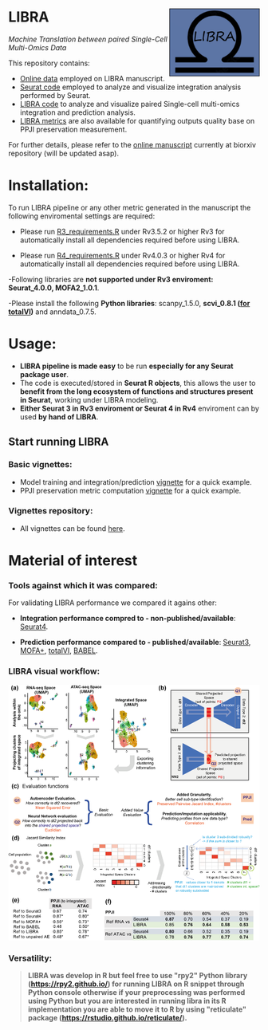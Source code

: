 LIBRA <img src="gaf/figures/LIBRA_icon_2.png" width="181px" align="right" />
===========
*Machine Translation between paired Single-Cell Multi-Omics Data*

This repository contains:
- [Online data](https://github.com/TranslationalBioinformaticsUnit/LIBRA/blob/main/data/) employed on LIBRA manuscript.
- [Seurat code](https://github.com/TranslationalBioinformaticsUnit/LIBRA/blob/main/R/Seurat_code) employed to analyze and visualize integration analysis performed by Seurat.
- [LIBRA code](https://github.com/TranslationalBioinformaticsUnit/LIBRA/blob/main/R/LIBRA_code) to analyze and visualize paired Single-cell multi-omics integration and prediction analysis.
- [LIBRA metrics](https://github.com/TranslationalBioinformaticsUnit/LIBRA/blob/main/R/LIBRA_code) are also available for quantifying outputs quality base on PPJI preservation measurement.

For further details, please refer to the [online manuscript](https://www.biorxiv.org/content/10.1101/2021.01.27.428400v1) currently at biorxiv repository (will be updated asap).

# Installation:

To run LIBRA pipeline or any other metric generated in the manuscript the following enviromental settings are required:

- Please run [R3_requirements.R](https://github.com/TranslationalBioinformaticsUnit/LIBRA/blob/main/gaf/files/R3_requirements.R) under Rv3.5.2 or higher Rv3 for automatically install all dependencies required before using LIBRA.

- Please run [R4_requirements.R](https://github.com/TranslationalBioinformaticsUnit/LIBRA/blob/main/gaf/files/R4_requirements.R) under Rv4.0.3 or higher Rv4 for automatically install all dependencies required before using LIBRA.

-Following libraries are **not supported under Rv3 enviroment: Seurat_4.0.0, MOFA2_1.0.1**.  

-Please install the following **Python libraries**: scanpy_1.5.0, **scvi_0.8.1 ([for totalVI](https://docs.scvi-tools.org/en/stable/installation.html))** and anndata_0.7.5. 

# Usage:

- **LIBRA pipeline is made easy** to be run **especially for any Seurat package user**. 
- The code is executed/stored in **Seurat R objects**, this allows the user to **benefit from the long ecosystem of functions and structures present in Seurat**, working under LIBRA modeling. 
- **Either Seurat 3 in Rv3 enviroment or Seurat 4 in Rv4** enviroment can by used **by hand of LIBRA**.

## Start running LIBRA

### Basic vignettes:
- Model training and integration/prediction [vignette](https://github.com/TranslationalBioinformaticsUnit/LIBRA/blob/main/vignettes/Jupyter_notebook/LIBRA_main_pipeline_v1.0.1.ipynb) for a quick example. 
- PPJI preservation metric computation [vignette](https://github.com/TranslationalBioinformaticsUnit/LIBRA/blob/main/vignettes/Jupyter_notebook/LIBRA_ppji_metric_v1.0.1.ipynb) for a quick example. 

### Vignettes repository:
- All vignettes can be found [here](https://github.com/TranslationalBioinformaticsUnit/LIBRA/blob/main/vignettes/).

# Material of interest

### Tools against which it was compared:
For validating LIBRA performance we compared it agains other:

- **Integration performance compred to - non-published/available**: [Seurat4](https://github.com/satijalab/seurat).

- **Prediction performance compared to - published/available**: [Seurat3](https://satijalab.org/seurat/articles/integration_mapping.html), [MOFA+](https://biofam.github.io/MOFA2/index.html), [totalVI](https://github.com/YosefLab/scvi-tools), [BABEL](https://github.com/wukevin/babel).

### LIBRA visual workflow:
![workflow.png](https://github.com/TranslationalBioinformaticsUnit/LIBRA/blob/main/gaf/figures/workflow.png)

### Versatility:
> **LIBRA was develop in R but feel free to use "rpy2" Python library (https://rpy2.github.io/) for running LIBRA on R snippet through Python console otherwise if your preprocessing was performed using Python but you are interested in running libra in its R implementation you are able to move it to R by using "reticulate" package (https://rstudio.github.io/reticulate/).**
